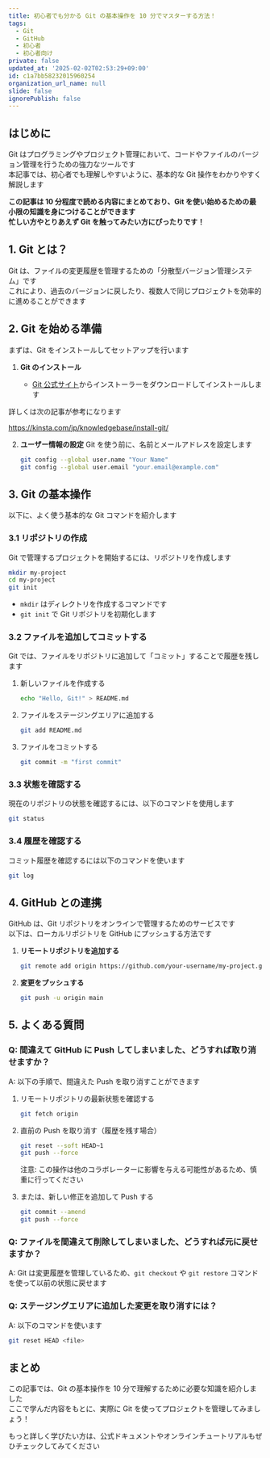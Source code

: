 ```yaml
---
title: 初心者でも分かる Git の基本操作を 10 分でマスターする方法！
tags:
  - Git
  - GitHub
  - 初心者
  - 初心者向け
private: false
updated_at: '2025-02-02T02:53:29+09:00'
id: c1a7bb58232015960254
organization_url_name: null
slide: false
ignorePublish: false
---
```


## はじめに

Git はプログラミングやプロジェクト管理において、コードやファイルのバージョン管理を行うための強力なツールです  
本記事では、初心者でも理解しやすいように、基本的な Git 操作をわかりやすく解説します

**この記事は 10 分程度で読める内容にまとめており、Git を使い始めるための最小限の知識を身につけることができます**  
**忙しい方やとりあえず Git を触ってみたい方にぴったりです！**

## 1. Git とは？

Git は、ファイルの変更履歴を管理するための「分散型バージョン管理システム」です  
これにより、過去のバージョンに戻したり、複数人で同じプロジェクトを効率的に進めることができます

## 2. Git を始める準備

まずは、Git をインストールしてセットアップを行います

1. **Git のインストール**

   - [Git 公式サイト](https://git-scm.com/downloads)からインストーラーをダウンロードしてインストールします

詳しくは次の記事が参考になります

https://kinsta.com/jp/knowledgebase/install-git/

2. **ユーザー情報の設定**
   Git を使う前に、名前とメールアドレスを設定します

   ```bash
   git config --global user.name "Your Name"
   git config --global user.email "your.email@example.com"
   ```

## 3. Git の基本操作

以下に、よく使う基本的な Git コマンドを紹介します

### 3.1 リポジトリの作成

Git で管理するプロジェクトを開始するには、リポジトリを作成します

```bash
mkdir my-project
cd my-project
git init
```

- `mkdir` はディレクトリを作成するコマンドです
- `git init` で Git リポジトリを初期化します

### 3.2 ファイルを追加してコミットする

Git では、ファイルをリポジトリに追加して「コミット」することで履歴を残します

1. 新しいファイルを作成する
   ```bash
   echo "Hello, Git!" > README.md
   ```
2. ファイルをステージングエリアに追加する
   ```bash
   git add README.md
   ```
3. ファイルをコミットする
   ```bash
   git commit -m "first commit"
   ```

### 3.3 状態を確認する

現在のリポジトリの状態を確認するには、以下のコマンドを使用します

```bash
git status
```

### 3.4 履歴を確認する

コミット履歴を確認するには以下のコマンドを使います

```bash
git log
```

## 4. GitHub との連携

GitHub は、Git リポジトリをオンラインで管理するためのサービスです  
以下は、ローカルリポジトリを GitHub にプッシュする方法です

1. **リモートリポジトリを追加する**

   ```bash
   git remote add origin https://github.com/your-username/my-project.git
   ```

2. **変更をプッシュする**

   ```bash
   git push -u origin main
   ```

## 5. よくある質問

### Q: 間違えて GitHub に Push してしまいました、どうすれば取り消せますか？

A: 以下の手順で、間違えた Push を取り消すことができます

1. リモートリポジトリの最新状態を確認する

   ```bash
   git fetch origin
   ```

2. 直前の Push を取り消す（履歴を残す場合）

   ```bash
   git reset --soft HEAD~1
   git push --force
   ```

   注意: この操作は他のコラボレーターに影響を与える可能性があるため、慎重に行ってください

3. または、新しい修正を追加して Push する

   ```bash
   git commit --amend
   git push --force
   ```

### Q: ファイルを間違えて削除してしまいました、どうすれば元に戻せますか？

A: Git は変更履歴を管理しているため、`git checkout` や `git restore` コマンドを使って以前の状態に戻せます

### Q: ステージングエリアに追加した変更を取り消すには？

A: 以下のコマンドを使います

```bash
git reset HEAD <file>
```

## まとめ

この記事では、Git の基本操作を 10 分で理解するために必要な知識を紹介しました  
ここで学んだ内容をもとに、実際に Git を使ってプロジェクトを管理してみましょう！

もっと詳しく学びたい方は、公式ドキュメントやオンラインチュートリアルもぜひチェックしてみてください
